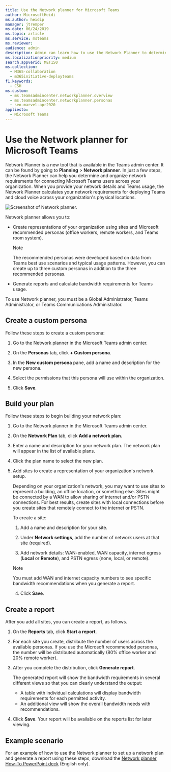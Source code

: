 ```yaml
---
title: Use the Network planner for Microsoft Teams
author: MicrosoftHeidi
ms.author: heidip
manager: jtremper
ms.date: 06/24/2019
ms.topic: article
ms.service: msteams
ms.reviewer: 
audience: admin
description: Admin can learn how to use the Network Planner to determine network requirements for Microsoft Teams.
ms.localizationpriority: medium
search.appverid: MET150
ms.collection: 
  - M365-collaboration
  - m365initiative-deployteams
f1.keywords:
  - CSH
ms.custom: 
  - ms.teamsadmincenter.networkplanner.overview
  - ms.teamsadmincenter.networkplanner.personas
  - seo-marvel-apr2020
appliesto: 
  - Microsoft Teams
---
```


# Use the Network planner for Microsoft Teams

Network Planner is a new tool that is available in the Teams admin center. It can be found by going to **Planning** > **Network planner**. In just a few steps, the Network Planner can help you determine and organize network requirements for connecting Microsoft Teams users across your organization. When you provide your network details and Teams usage, the Network Planner calculates your network requirements for deploying Teams and cloud voice across your organization's physical locations.

![Screenshot of Network planner.](media/network-planner.png)

Network planner allows you to:

- Create representations of your organization using sites and Microsoft recommended personas (office workers, remote workers, and Teams room system).

    > [!NOTE]
    > The recommended personas were developed based on data from Teams best use scenarios and typical usage patterns. However, you can create up to three custom personas in addition to the three recommended personas.

- Generate reports and calculate bandwidth requirements for Teams usage.

To use Network planner, you must be a Global Administrator, Teams Administrator, or Teams Communications Administrator.

## Create a custom persona

Follow these steps to create a custom persona:

1. Go to the Network planner in the Microsoft Teams admin center.

2. On the **Personas** tab, click **+ Custom persona**. 

3. In the **New custom persona** pane, add a name and description for the new persona.

4. Select the permissions that this persona will use within the organization.

5. Click **Save**.

## Build your plan

Follow these steps to begin building your network plan:

1. Go to the Network planner in the Microsoft Teams admin center.

2. On the **Network Plan** tab, click **Add a network plan**.

3. Enter a name and description for your network plan. The network plan will appear in the list of available plans.

4. Click the plan name to select the new plan.

5. Add sites to create a representation of your organization's network setup.

    Depending on your organization's network, you may want to use sites to represent a building, an office location, or something else. Sites might be connected by a WAN to allow sharing of internet and/or PSTN connections. For best results, create sites with local connections before you create sites that remotely connect to the internet or PSTN.

    To create a site:

    1. Add a name and description for your site.

    2. Under **Network settings**, add the number of network users at that site (required).

    3. Add network details: WAN-enabled, WAN capacity, internet egress (**Local** or **Remote**), and PSTN egress (none, local, or remote).

      > [!NOTE]
      > You must add WAN and internet capacity numbers to see specific bandwidth recommendations when you generate a report.

    4. Click **Save**.

## Create a report

After you add all sites, you can create a report, as follows.

1. On the **Reports** tab, click **Start a report**.

2. For each site you create, distribute the number of users across the available personas. If you use the Microsoft recommended personas, the number will be distributed automatically (80% office worker and 20% remote worker).

3. After you complete the distribution, click **Generate report**.

    The generated report will show the bandwidth requirements in several different views so that you can clearly understand the output:
    - A table with individual calculations will display bandwidth requirements for each permitted activity.
    - An additional view will show the overall bandwidth needs with recommendations.

4. Click **Save**. Your report will be available on the reports list for later viewing.

## Example scenario

For an example of how to use the Network planner to set up a network plan and generate a report using these steps, download the [Network planner How-To PowerPoint deck](https://download.microsoft.com/download/e/e/9/ee9db569-fdcc-4e87-bbf8-215f7760bc53/network-planner-how-to.pptx) (English only).

